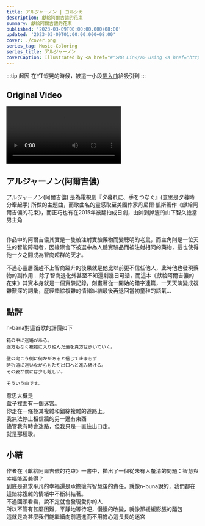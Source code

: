 ```yaml
---
title: アルジャーノン | ヨルシカ 
description: 獻給阿爾吉儂的花束
summary: 獻給阿爾吉儂的花束
published: '2023-03-09T00:00:00.000+08:00'
updated: '2023-03-09T01:00:00.000+08:00'
cover: ./cover.png
series_tag: Music-Coloring
series_title: アルジャーノン
coverCaption: Illustrated by <a href="#">RB Lin</a> using <a href="https://procreate.com/" target="_blank">Procreate</a>
---
```


<script lang="ts">
  import Youtube from '$lib/components/youtube.svelte'
  import Custom from '$custom/custom.svelte'
  import Spotify from '$lib/components/spotify.svelte'
  import Folder from '$lib/components/folder.svelte'

  let configFolder = [
    { name: 'QWER.config.js', icon: 'i-vscode-icons-file-type-typescript-official' },
    { name: 'site.ts', icon: 'i-bxs-file-js' }
  ]
</script>


:::tip 起因
在YT蝦晃的時候，被這一小段[插入曲](https://www.youtube.com/watch?v=gidpDOWNLpI)給吸引到
:::
## Original Video
![アルジャーノン](/music_coloring/algernon/algernon.mp4)
## アルジャーノン(阿爾吉儂) 
アルジャーノン(阿爾吉儂) 是為電視劇『夕暮れに、手をつなぐ』(意思是夕暮時分牽起手) 所做的主題曲，而歌曲名的靈感取至美國作家丹尼爾·凱斯著作《獻給阿爾吉儂的花束》，而正巧也有在2015年被翻拍成日劇，由帥到掉渣的山下智久擔當男主角<br/><br/>

作品中的阿爾吉儂其實是一隻被注射實驗藥物而變聰明的老鼠，而主角則是一位天生的智能障礙者，因緣際會下被選中為人體實驗品而被注射相同的藥物，這也使得他一夕之間成為智商超群的天才。<br/>

不過心靈層面趕不上智商躍升的後果就是他比以前更不信任他人，此時他也發現藥物的副作用...
除了智商退化外甚至不知還剩幾日可活，而這本《獻給阿爾吉儂的花束》其實本身就是一個實驗記錄，刻畫著從一開始的錯字連篇，一天天演變成複雜艱深的詞彙，歷經錯綜複雜的情緒糾結最後再退回當初童稚的語氣...<br/>

## 點評
n-bana對這首歌的評價如下
```
箱の中に迷路がある。
途方もなく複雑に入り組んだ道を貴方は歩いていく。

壁の向こう側に何かがあると信じて止まらず
時折道に迷いながらもただ出口へと進み続ける。
その姿が僕には少し眩しい。

そういう曲です。
```
意思大概是<br/>
盒子裡面有一個迷宮。<br/>
你走在一條極其複雜和錯綜複雜的道路上。<br/>
我無法停止相信牆的另一邊有東西<br/>
儘管我有時會迷路，但我只是一直往出口走。<br/>
就是那種歌。<br/>

## 小結
作者在《獻給阿爾吉儂的花束》一書中，拋出了一個從未有人釐清的問題：智慧與幸福能否兼得？<br/>
到底是追求平凡的幸福還是承擔擁有智慧後的責任，就像n-buna說的，我們都在這錯綜複雜的情緒中不斷糾結著。<br/>
不過回頭看看，說不定就會發現愛你的人<br/>
所以不管有甚麼困難，平靜地等待吧，慢慢的改變，就像那緩緩膨脹的麵包<br/>
這就是為甚麼我們能繼續向前邁進而不用擔心這長長的迷宮<br/>


<Spotify id="0L1E2JmrZk6QU9261PtJWQ"/>